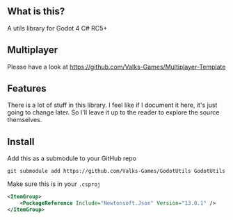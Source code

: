 ## What is this?
A utils library for Godot 4 C# RC5+

## Multiplayer
Please have a look at https://github.com/Valks-Games/Multiplayer-Template

## Features
There is a lot of stuff in this library. I feel like if I document it here, it's just going to change later. So I'll leave it up to the reader to explore the source themselves.

## Install
Add this as a submodule to your GitHub repo
```
git submodule add https://github.com/Valks-Games/GodotUtils GodotUtils
```

Make sure this is in your `.csproj`
```xml
<ItemGroup>
    <PackageReference Include="Newtonsoft.Json" Version="13.0.1" />
</ItemGroup>
```
